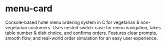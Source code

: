 # menu-card
Console-based hotel menu ordering system in C for vegetarian &amp; non-vegetarian customers. Uses nested switch-case for menu navigation, takes table number &amp; dish choice, and confirms orders. Features clear prompts, smooth flow, and real-world order simulation for an easy user experience.
